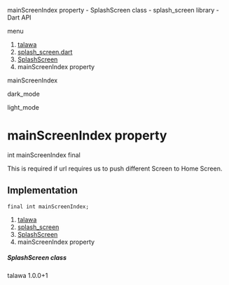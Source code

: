 




mainScreenIndex property - SplashScreen class - splash\_screen library - Dart API







menu

1. [talawa](../../index.html)
2. [splash\_screen.dart](../../splash_screen/splash_screen-library.html)
3. [SplashScreen](../../splash_screen/SplashScreen-class.html)
4. mainScreenIndex property

mainScreenIndex


dark\_mode

light\_mode




# mainScreenIndex property


int
mainScreenIndex
final

This is required if url requires us to push different Screen to Home Screen.


## Implementation

```
final int mainScreenIndex;
```

 


1. [talawa](../../index.html)
2. [splash\_screen](../../splash_screen/splash_screen-library.html)
3. [SplashScreen](../../splash_screen/SplashScreen-class.html)
4. mainScreenIndex property

##### SplashScreen class





talawa
1.0.0+1







